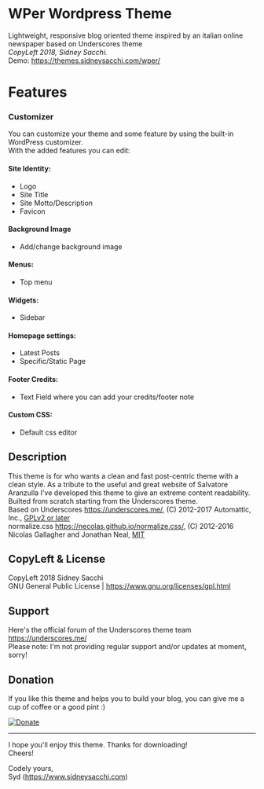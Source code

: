 # WPer Wordpress Theme
Lightweight, responsive blog oriented theme inspired by an italian online newspaper based on Underscores theme<br/> 
_CopyLeft 2018, Sidney Sacchi._ <br/>
Demo: https://themes.sidneysacchi.com/wper/
 
# Features

### Customizer
You can customize your theme and some feature by using the built-in WordPress customizer.<br />
With the added features you can edit:
 
#### Site Identity:
- Logo
- Site Title
- Site Motto/Description
- Favicon

#### Background Image
- Add/change background image

#### Menus:
- Top menu
 
#### Widgets:
- Sidebar

#### Homepage settings:
- Latest Posts
- Specific/Static Page

#### Footer Credits:
- Text Field where you can add your credits/footer note

#### Custom CSS:
- Default css editor
  
## Description
This theme is for who wants a clean and fast post-centric theme with a clean style. As a tribute to the useful and great website of Salvatore Aranzulla I've developed this theme to give an extreme content readability.<br />
Builted from scratch starting from the Underscores theme.<br/>
Based on Underscores https://underscores.me/, (C) 2012-2017 Automattic, Inc., [GPLv2 or later](https://www.gnu.org/licenses/gpl-2.0.html)<br/>
normalize.css https://necolas.github.io/normalize.css/, (C) 2012-2016 Nicolas Gallagher and Jonathan Neal, [MIT](https://opensource.org/licenses/MIT)
 
## CopyLeft & License
CopyLeft 2018 Sidney Sacchi<br/>
GNU General Public License | https://www.gnu.org/licenses/gpl.html
 
## Support
Here's the official forum of the Underscores theme team https://underscores.me/ <br/>
Please note: I'm not providing regular support and/or updates at moment, sorry!
 
## Donation
 
If you like this theme and helps you to build your blog, you can give me a cup of coffee or a good pint :)
 
[![Donate](https://img.shields.io/badge/Donate-PayPal-green.svg)](https://www.paypal.com/cgi-bin/webscr?cmd=_s-xclick&hosted_button_id=MZG7FYSS6S35Q)
 
--------------------------------------
 
I hope you'll enjoy this theme. Thanks for downloading!<br />
Cheers!<br />
 
Codely yours,<br />
Syd (https://www.sidneysacchi.com)
